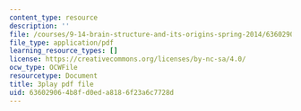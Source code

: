 ```yaml
---
content_type: resource
description: ''
file: /courses/9-14-brain-structure-and-its-origins-spring-2014/636029064b8fd0eda8186f23a6c7728d_555145.pdf
file_type: application/pdf
learning_resource_types: []
license: https://creativecommons.org/licenses/by-nc-sa/4.0/
ocw_type: OCWFile
resourcetype: Document
title: 3play pdf file
uid: 63602906-4b8f-d0ed-a818-6f23a6c7728d
---
```

